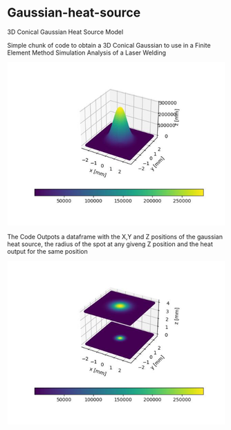 # Gaussian-heat-source
3D Conical Gaussian Heat Source Model 

Simple chunk of code to obtain a 3D Conical Gaussian to use in a Finite Element Method Simulation Analysis of a Laser Welding

![alt text](https://github.com/Santiago221/Gaussian-heat-source/blob/master/img2.jpg?raw=true)

The Code Outpots a dataframe with the X,Y and Z positions of the gaussian heat source, the radius of the spot at any giveng Z position and the heat output for the same position 

![alt text](https://github.com/Santiago221/Gaussian-heat-source/blob/master/img1.jpg?raw=true)
